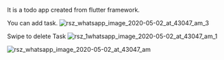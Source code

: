 It is a todo app created from flutter framework.

You can add task.
![rsz_whatsapp_image_2020-05-02_at_43047_am_3](https://user-images.githubusercontent.com/45730556/80847759-6d65e500-8c2e-11ea-81b0-3642cc445346.jpg)


Swipe to delete Task
![rsz_1whatsapp_image_2020-05-02_at_43047_am_1](https://user-images.githubusercontent.com/45730556/80847920-01d04780-8c2f-11ea-98ff-496ac468db0e.jpg)

![rsz_whatsapp_image_2020-05-02_at_43047_am](https://user-images.githubusercontent.com/45730556/80847878-d8afb700-8c2e-11ea-93fa-4fae6772613c.jpg)
